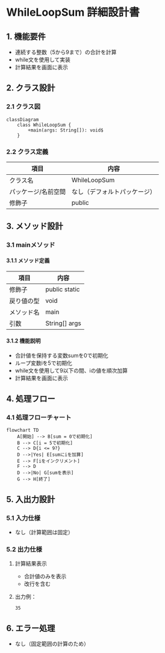 # WhileLoopSum 詳細設計書

## 1. 機能要件

- 連続する整数（5から9まで）の合計を計算
- while文を使用して実装
- 計算結果を画面に表示

## 2. クラス設計

### 2.1 クラス図

```mermaid
classDiagram
    class WhileLoopSum {
        +main(args: String[]): void$
    }
```

### 2.2 クラス定義

| 項目 | 内容 |
|------|------|
| クラス名 | WhileLoopSum |
| パッケージ/名前空間 | なし（デフォルトパッケージ） |
| 修飾子 | public |

## 3. メソッド設計

### 3.1 mainメソッド

#### 3.1.1 メソッド定義

| 項目 | 内容 |
|------|------|
| 修飾子 | public static |
| 戻り値の型 | void |
| メソッド名 | main |
| 引数 | String[] args |

#### 3.1.2 機能説明

- 合計値を保持する変数sumを0で初期化
- ループ変数iを5で初期化
- while文を使用して9以下の間、iの値を順次加算
- 計算結果を画面に表示

## 4. 処理フロー

### 4.1 処理フローチャート

```mermaid
flowchart TD
    A[開始] --> B[sum = 0で初期化]
    B --> C[i = 5で初期化]
    C --> D{i <= 9?}
    D -->|Yes| E[sumにiを加算]
    E --> F[iをインクリメント]
    F --> D
    D -->|No| G[sumを表示]
    G --> H[終了]
```

## 5. 入出力設計

### 5.1 入力仕様

- なし（計算範囲は固定）

### 5.2 出力仕様

1. 計算結果表示
   - 合計値のみを表示
   - 改行を含む

1. 出力例：

   ```text
   35
   ```

## 6. エラー処理

- なし（固定範囲の計算のため）
